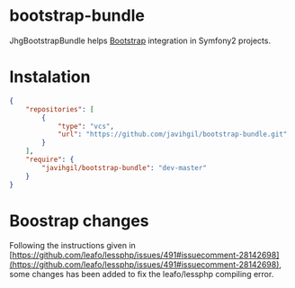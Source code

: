bootstrap-bundle
================
JhgBootstrapBundle helps <a href="http://getbootstrap.com/">Bootstrap</a> integration in Symfony2 projects.


Instalation
===========
```json
{
    "repositories": [
        {
            "type": "vcs",
            "url": "https://github.com/javihgil/bootstrap-bundle.git"
        }
    ],
    "require": {
        "javihgil/bootstrap-bundle": "dev-master"
    }
}
```

Boostrap changes
================
Following the instructions given in [https://github.com/leafo/lessphp/issues/491#issuecomment-28142698](https://github.com/leafo/lessphp/issues/491#issuecomment-28142698), some changes has been added to fix the leafo/lessphp compiling error.